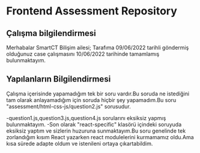 # Frontend Assessment Repository

## Çalışma bilgilendirmesi

Merhabalar SmartCT Bilişim ailesi;
  Tarafıma 09/06/2022 tarihli göndermiş olduğunuz case çalışmasını 10/06/2022 tarihinde tamamlamış bulunmaktayım.
 
## Yapılanların Bilgilendirmesi

Çalışma içerisinde yapamadığım tek bir soru vardır.Bu soruda ne istediğini tam olarak anlayamadığım için soruda hiçbir şey yapamadım.Bu soru "assessment/html-css-js/question2.js" sorusudur.

-question1.js,question3.js,question4.js sorularını eksiksiz yapmış bulunmaktayım.
-Son olarak "react-specific" klasörü içindeki soruyuda eksiksiz yaptım ve sizlerin huzuruna sunmaktayım.Bu soru genelinde tek zorlandığım kısım React yazarken react modulelerini kurmamamız oldu.Ama kısa sürede adapte oldum ve istenileni ortaya çıkartabildim.
